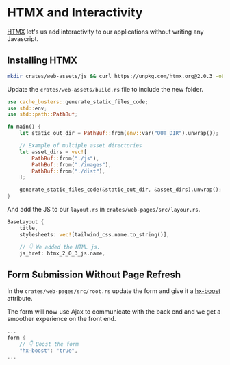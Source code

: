# HTMX and Interactivity

[HTMX](https://htmx.org/) let's us add interactivity to our applications without writing any Javascript.

## Installing HTMX

```sh
mkdir crates/web-assets/js && curl https://unpkg.com/htmx.org@2.0.3 -oL crates/web-assets/js/htmx-2.0.3.js
```

Update the `crates/web-assets/build.rs` file to include the new folder.

```rust
use cache_busters::generate_static_files_code;
use std::env;
use std::path::PathBuf;

fn main() {
    let static_out_dir = PathBuf::from(env::var("OUT_DIR").unwrap());

    // Example of multiple asset directories
    let asset_dirs = vec![
        PathBuf::from("./js"),
        PathBuf::from("./images"),
        PathBuf::from("./dist"),
    ];

    generate_static_files_code(&static_out_dir, &asset_dirs).unwrap();
}
```

And add the JS to our `layout.rs` in `crates/web-pages/src/layour.rs`.

```rust
BaseLayout {
    title,
    stylesheets: vec![tailwind_css.name.to_string()],

    // 👇 We added the HTML js.
    js_href: htmx_2_0_3_js.name,
```

## Form Submission Without Page Refresh

In the `crates/web-pages/src/root.rs` update the form and give it a [hx-boost](https://htmx.org/attributes/hx-boost/) attribute.

The form will now use Ajax to communicate with the back end and we get a smoother experience on the front end.

```rust
...
form {
    // 👇 Boost the form
    "hx-boost": "true", 
...
```